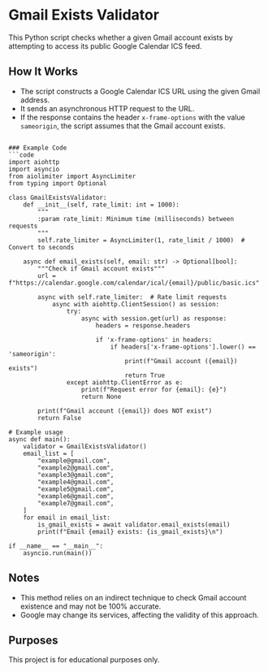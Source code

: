 # Gmail Exists Validator

This Python script checks whether a given Gmail account exists by attempting to access its public Google Calendar ICS feed.

## How It Works
- The script constructs a Google Calendar ICS URL using the given Gmail address.
- It sends an asynchronous HTTP request to the URL.
- If the response contains the header `x-frame-options` with the value `sameorigin`, the script assumes that the Gmail account exists.
```

### Example Code
```code
import aiohttp
import asyncio
from aiolimiter import AsyncLimiter
from typing import Optional

class GmailExistsValidator:
    def __init__(self, rate_limit: int = 1000):
        """
        :param rate_limit: Minimum time (milliseconds) between requests
        """
        self.rate_limiter = AsyncLimiter(1, rate_limit / 1000)  # Convert to seconds

    async def email_exists(self, email: str) -> Optional[bool]:
        """Check if Gmail account exists"""
        url = f"https://calendar.google.com/calendar/ical/{email}/public/basic.ics"
        
        async with self.rate_limiter:  # Rate limit requests
            async with aiohttp.ClientSession() as session:
                try:
                    async with session.get(url) as response:
                        headers = response.headers
                        
                        if 'x-frame-options' in headers:
                            if headers['x-frame-options'].lower() == 'sameorigin':
                                print(f"Gmail account ({email}) exists")
                                return True
                except aiohttp.ClientError as e:
                    print(f"Request error for {email}: {e}")
                    return None
        
        print(f"Gmail account ({email}) does NOT exist")
        return False

# Example usage
async def main():
    validator = GmailExistsValidator()
    email_list = [
        "example@gmail.com",
        "example2@gmail.com",
        "example3@gmail.com",
        "example4@gmail.com",
        "example5@gmail.com",
        "example6@gmail.com",
        "example7@gmail.com",
    ]
    for email in email_list:
        is_gmail_exists = await validator.email_exists(email)
        print(f"Email {email} exists: {is_gmail_exists}\n")

if __name__ == "__main__":
    asyncio.run(main())
```

## Notes
- This method relies on an indirect technique to check Gmail account existence and may not be 100% accurate.
- Google may change its services, affecting the validity of this approach.

## Purposes
This project is for educational purposes only.

